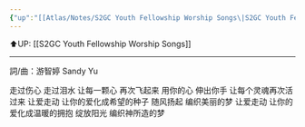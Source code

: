 ```yaml
---
{"up":"[[Atlas/Notes/S2GC Youth Fellowship Worship Songs\|S2GC Youth Fellowship Worship Songs]]","dg-publish":true,"permalink":"/atlas/notes/yf-hymn-song-125/","dgPassFrontmatter":true}
---
```


⬆️UP: [[S2GC Youth Fellowship Worship Songs]]

---

詞/曲：游智婷 Sandy Yu

走过伤心 走过泪水 让每一颗心
再次飞起来 用你的心 伸出你手 
让每个灵魂再次活过来 
让爱走动 让你的爱化成希望的种子
随风扬起 编织美丽的梦
让爱走动 让你的爱化成温暖的拥抱 
绽放阳光 编织神所造的梦